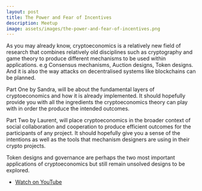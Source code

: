 ```yaml
---
layout: post
title: The Power and Fear of Incentives
description: Meetup
image: assets/images/the-power-and-fear-of-incentives.png
---
```


As you may already know, cryptoeconomics is a relatively new field of research that combines relatively old disciplines such as cryptography and game theory to produce different mechanisms to be used within applications. e.g Consensus mechanisms, Auction designs, Token designs. And it is also the way attacks on decentralised systems like blockchains can be planned.

Part One by Sandra, will be about the fundamental layers of cryptoeconomics and how it is already implemented. It should hopefully provide you with all the ingredients the cryptoeconomics theory can play with in order the produce the intended outcomes.

Part Two by Laurent, will place cryptoeconomics in the broader context of social collaboration and cooperation to produce efficient outcomes for the participants of any project. It should hopefully give you a sense of the intentions as well as the tools that mechanism designers are using in their crypto projects.

Token designs and governance are perhaps the two most important applications of cryptoeconomics but still remain unsolved designs to be explored.

<!-- <div class="box alt">
  <div class="videowrapper">
    <iframe width="560" height="315" src="https://www.youtube-nocookie.com/embed/RBqKIFo6GN8?rel=0" frameborder="0" allow="autoplay; encrypted-media" allowfullscreen></iframe>
  </div>
</div> -->

<ul class="actions vertical">
  <li><a href="https://youtu.be/0DqVsOAplPI" class="button fit icon fa-youtube">Watch on YouTube</a></li>
</ul>
